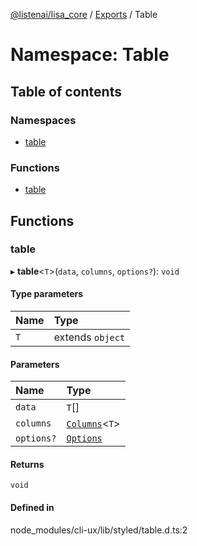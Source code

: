 [@listenai/lisa_core](../README.md) / [Exports](../modules.md) / Table

# Namespace: Table

## Table of contents

### Namespaces

- [table](table.table-1.md)

### Functions

- [table](table.md#table)

## Functions

### table

▸ **table**<`T`\>(`data`, `columns`, `options?`): `void`

#### Type parameters

| Name | Type |
| :------ | :------ |
| `T` | extends `object` |

#### Parameters

| Name | Type |
| :------ | :------ |
| `data` | `T`[] |
| `columns` | [`Columns`](table.table-1.md#columns)<`T`\> |
| `options?` | [`Options`](../interfaces/table.table-1.options.md) |

#### Returns

`void`

#### Defined in

node_modules/cli-ux/lib/styled/table.d.ts:2
